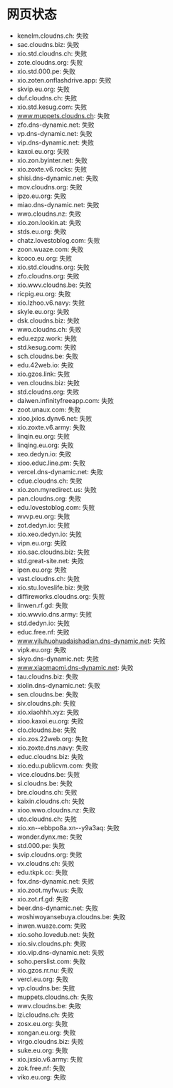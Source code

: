 # 网页状态
- kenelm.cloudns.ch: 失败
- sac.cloudns.biz: 失败
- xio.std.cloudns.ch: 失败
- zote.cloudns.org: 失败
- xio.std.000.pe: 失败
- xio.zoten.onflashdrive.app: 失败
- skvip.eu.org: 失败
- duf.cloudns.ch: 失败
- xio.std.kesug.com: 失败
- www.muppets.cloudns.ch: 失败
- zfo.dns-dynamic.net: 失败
- vp.dns-dynamic.net: 失败
- vip.dns-dynamic.net: 失败
- kaxoi.eu.org: 失败
- xio.zon.byinter.net: 失败
- xio.zoxte.v6.rocks: 失败
- shisi.dns-dynamic.net: 失败
- mov.cloudns.org: 失败
- ipzo.eu.org: 失败
- miao.dns-dynamic.net: 失败
- wwo.cloudns.nz: 失败
- xio.zon.lookin.at: 失败
- stds.eu.org: 失败
- chatz.lovestoblog.com: 失败
- zoon.wuaze.com: 失败
- kcoco.eu.org: 失败
- xio.std.cloudns.org: 失败
- zfo.cloudns.org: 失败
- xio.wwv.cloudns.be: 失败
- ricpig.eu.org: 失败
- xio.lzhoo.v6.navy: 失败
- skyle.eu.org: 失败
- dsk.cloudns.biz: 失败
- wwo.cloudns.ch: 失败
- edu.ezpz.work: 失败
- std.kesug.com: 失败
- sch.cloudns.be: 失败
- edu.42web.io: 失败
- xio.gzos.link: 失败
- ven.cloudns.biz: 失败
- std.cloudns.org: 失败
- daiwen.infinityfreeapp.com: 失败
- zoot.unaux.com: 失败
- xioo.jxios.dynv6.net: 失败
- xio.zoxte.v6.army: 失败
- linqin.eu.org: 失败
- linqing.eu.org: 失败
- xeo.dedyn.io: 失败
- xioo.educ.line.pm: 失败
- vercel.dns-dynamic.net: 失败
- cdue.cloudns.ch: 失败
- xio.zon.myredirect.us: 失败
- pan.cloudns.org: 失败
- edu.lovestoblog.com: 失败
- wvvp.eu.org: 失败
- zot.dedyn.io: 失败
- xio.xeo.dedyn.io: 失败
- vipn.eu.org: 失败
- xio.sac.cloudns.biz: 失败
- std.great-site.net: 失败
- ipen.eu.org: 失败
- vast.cloudns.ch: 失败
- xio.stu.loveslife.biz: 失败
- diffireworks.cloudns.org: 失败
- linwen.rf.gd: 失败
- xio.wwvio.dns.army: 失败
- std.dedyn.io: 失败
- educ.free.nf: 失败
- www.yiluhuohuadaishadian.dns-dynamic.net: 失败
- vipk.eu.org: 失败
- skyo.dns-dynamic.net: 失败
- www.xiaomaomi.dns-dynamic.net: 失败
- tau.cloudns.biz: 失败
- xiolin.dns-dynamic.net: 失败
- sen.cloudns.be: 失败
- siv.cloudns.ph: 失败
- xio.xiaohhh.xyz: 失败
- xioo.kaxoi.eu.org: 失败
- clo.cloudns.be: 失败
- xio.zos.22web.org: 失败
- xio.zoxte.dns.navy: 失败
- educ.cloudns.biz: 失败
- xio.edu.publicvm.com: 失败
- vice.cloudns.be: 失败
- si.cloudns.be: 失败
- bre.cloudns.ch: 失败
- kaixin.cloudns.ch: 失败
- xioo.wwo.cloudns.nz: 失败
- uto.cloudns.ch: 失败
- xio.xn--ebbpo8a.xn--y9a3aq: 失败
- wonder.dynx.me: 失败
- std.000.pe: 失败
- svip.cloudns.org: 失败
- vx.cloudns.ch: 失败
- edu.tkpk.cc: 失败
- fox.dns-dynamic.net: 失败
- xio.zoot.myfw.us: 失败
- xio.zot.rf.gd: 失败
- beer.dns-dynamic.net: 失败
- woshiwoyansebuya.cloudns.be: 失败
- inwen.wuaze.com: 失败
- xio.soho.lovedub.net: 失败
- xio.siv.cloudns.ph: 失败
- xio.vip.dns-dynamic.net: 失败
- soho.perslist.com: 失败
- xio.gzos.rr.nu: 失败
- vercl.eu.org: 失败
- vp.cloudns.be: 失败
- muppets.cloudns.ch: 失败
- wwv.cloudns.be: 失败
- lzi.cloudns.ch: 失败
- zosx.eu.org: 失败
- xongan.eu.org: 失败
- virgo.cloudns.biz: 失败
- suke.eu.org: 失败
- xio.jxsio.v6.army: 失败
- zok.free.nf: 失败
- viko.eu.org: 失败

